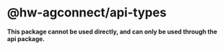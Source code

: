 # @hw-agconnect/api-types

**This package cannot be used directly, and can only be used through the api package.**
